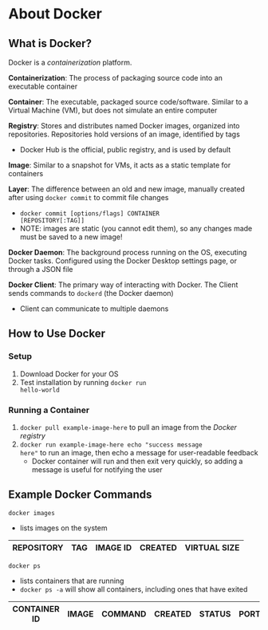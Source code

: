 # About Docker
## What is Docker?
Docker is a *containerization* platform.

  **Containerization**: The process of packaging source code into an executable container
  
  **Container**: The executable, packaged source code/software. Similar to a Virtual Machine (VM), but does not simulate an entire computer
  
  **Registry**: Stores and distributes named Docker images, organized into repositories. Repositories hold versions of an image, identified by tags
  - Docker Hub is the official, public registry, and is used by default
  
  **Image**: Similar to a snapshot for VMs, it acts as a static template for containers
  
  **Layer**: The difference between an old and new image, manually created after using <code>docker commit</code> to commit file changes
  - <code>docker commit [options/flags] CONTAINER [REPOSITORY[:TAG]]</code>
  - NOTE: images are static (you cannot edit them), so any changes made must be saved to a new image!

  **Docker Daemon**: The background process running on the OS, executing Docker tasks. Configured using the Docker Desktop settings page, or through a JSON file

  **Docker Client**: The primary way of interacting with Docker. The Client sends commands to <code>dockerd</code> (the Docker daemon)
  - Client can communicate to multiple daemons
  
## How to Use Docker
### Setup
1. Download Docker for your OS
2. Test installation by running <code>docker run hello-world</code>

### Running a Container
1. <code>docker pull example-image-here</code> to pull an image from the *Docker registry*
2. <code>docker run example-image-here echo "success message here"</code> to run an image, then echo a message for user-readable feedback
   - Docker container will run and then exit very quickly, so adding a message is useful for notifying the user

## Example Docker Commands
<code>docker images</code>
- lists images on the system
  
| REPOSITORY | TAG | IMAGE ID | CREATED | VIRTUAL SIZE |
| --- | --- | --- | --- | --- |

<code>docker ps</code>
- lists containers that are running
- <code>docker ps -a</code> will show all containers, including ones that have exited
  
| CONTAINER ID | IMAGE | COMMAND | CREATED | STATUS | PORTS | NAMES |
| --- | --- | --- | --- | --- | --- | --- |

